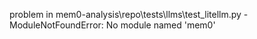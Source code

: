 problem in mem0-analysis\repo\tests\llms\test_litellm.py - ModuleNotFoundError: No module named 'mem0'
